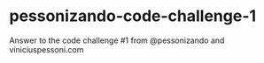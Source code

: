 # pessonizando-code-challenge-1
Answer to the code challenge #1 from @pessonizando and viniciuspessoni.com
